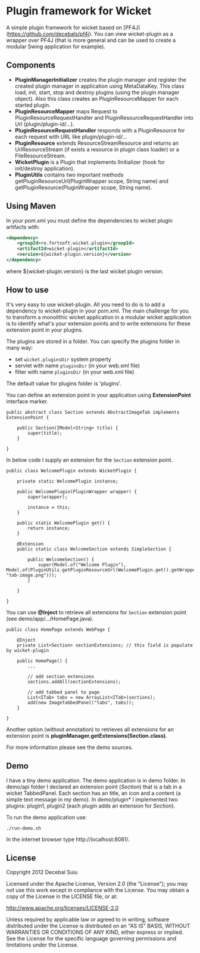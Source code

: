 Plugin framework for Wicket
=====================

A simple plugin framework for wicket based on [PF4J] (https://github.com/decebals/pf4j). You can view wicket-plugin as a wrapper over PF4J (that is more general and can be used to create a modular Swing application for example).

Components
-------------------

- **PluginManagerInitializer** creates the plugin manager and register the created plugin manager in application using MetaDataKey.
This class load, init, start, stop and destroy plugins (using the plugin manager object). Also this class creates an PluginResourceMapper for 
each started plugin.
- **PluginResourceMapper** maps Request to PluginResourceRequestHandler and PluginResourceRequestHandler into Url (plugin/plugin-id/...).
- **PluginResourceRequestHandler** responds with a PluginResource for each request with URL like plugin/plugin-id/...
- **PluginResource** extends ResourceStreamResource and returns an UrlResourceStream (if exists a resource in plugin class loader) or a FileResourceStream.
- **WicketPlugin** is a Plugin that implements IInitializer (hook for init/destroy application).
- **PluginUtils** contains two important methods getPluginResourceUrl(PluginWrapper scope, String name) and getPluginResource(PluginWrapper scope, String name).

Using Maven
-------------------

In your pom.xml you must define the dependencies to wicket plugin artifacts with:

```xml
<dependency>
    <groupId>ro.fortsoft.wicket.plugin</groupId>
    <artifactId>wicket-plugin</artifactId>
    <version>${wicket-plugin.version}</version>
</dependency>
```

where ${wicket-plugin.version} is the last wicket plugin version.

How to use
-------------------

It's very easy to use wicket-plugin. All you need to do is to add a dependency to wicket-plugin in your pom.xml.
The main challenge for you to transform a monolithic wicket application in a modular wicket application is to identify what's your extension points and 
to write extensions for these extension point in your plugins.

The plugins are stored in a folder. You can specify the plugins folder in many way:
- set `wicket.pluginsDir` system property
- servlet <context-param> with name `pluginsDir` (in your web.xml file)
- filter <init-param> with name `pluginsDir` (in your web.xml file)   

The default value for plugins folder is 'plugins'.

You can define an extension point in your application using **ExtensionPoint** interface marker.

    public abstract class Section extends AbstractImageTab implements ExtensionPoint {

        public Section(IModel<String> title) {
            super(title);
        }

    }

In below code I supply an extension for the `Section` extension point.

    public class WelcomePlugin extends WicketPlugin {

        private static WelcomePlugin instance;
        
        public WelcomePlugin(PluginWrapper wrapper) {
            super(wrapper);
            
            instance = this;
        }

        public static WelcomePlugin get() {
            return instance;
        }
        
        @Extension
        public static class WelcomeSection extends SimpleSection {

            public WelcomeSection() {
                super(Model.of("Welcome Plugin"), Model.of(PluginUtils.getPluginResourceUrl(WelcomePlugin.get().getWrapper(), "tab-image.png")));
            }

        }

    }

You can use **@Inject** to retrieve all extensions for `Section` extension point (see demo/app/.../HomePage.java).

    public class HomePage extends WebPage {
    
        @Inject
        private List<Section> sectionExtensions; // this field is populate by wicket-plugin

        public HomePage() {     
            ...

            // add section extensions
            sections.addAll(sectionExtensions);

            // add tabbed panel to page
            List<ITab> tabs = new ArrayList<ITab>(sections);
            add(new ImageTabbedPanel("tabs", tabs));
        }
        
    }

Another option (without annotation) to retrieves all extensions for an extension point is **pluginManager.getExtensions(Section.class)**.

For more information please see the demo sources.

Demo
-------------------

I have a tiny demo application. The demo application is in demo folder.
In demo/api folder I declared an extension point (_Section_) that is a tab in a wicket TabbedPanel.
Each section has an title, an icon and a content (a simple text message in my demo).
In demo/plugin* I implemented two plugins: plugin1, plugin2 (each plugin adds an extension for _Section_).

To run the demo application use:  
 
    ./run-demo.sh
    
In the internet browser type http://localhost:8081/.

License
--------------
  
Copyright 2012 Decebal Suiu
 
Licensed under the Apache License, Version 2.0 (the "License"); you may not use this work except in compliance with
the License. You may obtain a copy of the License in the LICENSE file, or at:
 
http://www.apache.org/licenses/LICENSE-2.0
 
Unless required by applicable law or agreed to in writing, software distributed under the License is distributed on
an "AS IS" BASIS, WITHOUT WARRANTIES OR CONDITIONS OF ANY KIND, either express or implied. See the License for the
specific language governing permissions and limitations under the License.
